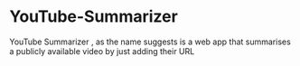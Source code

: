# YouTube-Summarizer
YouTube Summarizer , as the name suggests is a web app that summarises a publicly available video by just adding their URL
